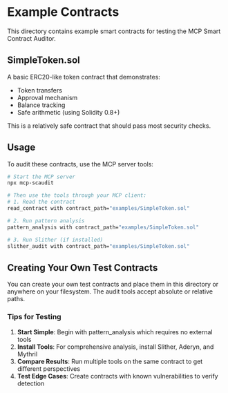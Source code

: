 # Example Contracts

This directory contains example smart contracts for testing the MCP Smart Contract Auditor.

## SimpleToken.sol

A basic ERC20-like token contract that demonstrates:
- Token transfers
- Approval mechanism
- Balance tracking
- Safe arithmetic (using Solidity 0.8+)

This is a relatively safe contract that should pass most security checks.

## Usage

To audit these contracts, use the MCP server tools:

```bash
# Start the MCP server
npx mcp-scaudit

# Then use the tools through your MCP client:
# 1. Read the contract
read_contract with contract_path="examples/SimpleToken.sol"

# 2. Run pattern analysis
pattern_analysis with contract_path="examples/SimpleToken.sol"

# 3. Run Slither (if installed)
slither_audit with contract_path="examples/SimpleToken.sol"
```

## Creating Your Own Test Contracts

You can create your own test contracts and place them in this directory or anywhere on your filesystem. The audit tools accept absolute or relative paths.

### Tips for Testing

1. **Start Simple**: Begin with pattern_analysis which requires no external tools
2. **Install Tools**: For comprehensive analysis, install Slither, Aderyn, and Mythril
3. **Compare Results**: Run multiple tools on the same contract to get different perspectives
4. **Test Edge Cases**: Create contracts with known vulnerabilities to verify detection

